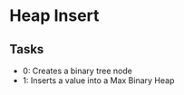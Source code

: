 # Heap Insert

## Tasks

- 0: Creates a binary tree node
- 1: Inserts a value into a Max Binary Heap

